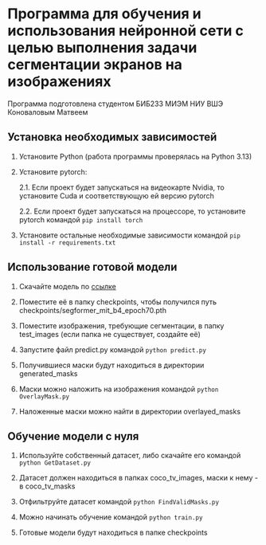 # Программа для обучения и использования нейронной сети с целью выполнения задачи сегментации экранов на изображениях

Программа подготовлена студентом БИБ233 МИЭМ НИУ ВШЭ Коноваловым Матвеем

## Установка необходимых зависимостей

1. Установите Python (работа программы проверялась на Python 3.13)

2. Установите pytorch:

   2.1. Если проект будет запускаться на видеокарте Nvidia, то установите Cuda и соответствующую ей версию pytorch

   2.2. Если проект будет запускаться на процессоре, то установите pytorch командой `pip install torch`

3. Установите остальные необходимые зависимости командой `pip install -r requirements.txt`

## Использование готовой модели

1. Скачайте модель по [ссылке](https://disk.yandex.ru/d/ZL3wXr_WoFsoCQ)

2. Поместите её в папку checkpoints, чтобы получился путь checkpoints/segformer_mit_b4_epoch70.pth

3. Поместите изображения, требующие сегментации, в папку test_images (если папка не существует, создайте её)

4. Запустите файл predict.py командой `python predict.py`

5. Получившиеся маски будут находиться в директории generated_masks

6. Маски можно наложить на изображения командой `python OverlayMask.py`

7. Наложенные маски можно найти в директории overlayed_masks

## Обучение модели с нуля

1. Используйте собственный датасет, либо скачайте его командой `python GetDataset.py`

2. Датасет должен находиться в папках coco_tv_images, маски к нему - в coco_tv_masks

3. Отфильтруйте датасет командой `python FindValidMasks.py`

4. Можно начинать обучение командой `python train.py`

5. Готовые модели будут находиться в папке checkpoints
